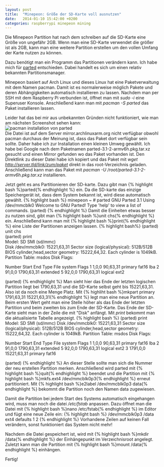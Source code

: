 ```yaml
---
layout: post
title:  "Minepeon: Größe der SD-Karte voll ausnutzen"
date:   2014-01-10 15:42:00 +0200
categories: raspberrypi minepeon mining
---
```

Die Minepeon Partition hat nach dem schreiben auf die SD-Karte eine Größe von ungefähr 2GB. Wenn man eine SD-Karte verwendet die größer ist als 2GB, kann man eine weitere Partition erstellen um den vollen Umfang der Karte nutzen zu können.

Dazu benötigt man ein Programm das Partitionen verändern kann. Ich habe mich für [parted](https://www.gnu.org/software/parted/) entschieden. Dabei handelt es sich um einen relativ bekannten Partitionsmanager.

Minepeon basiert auf Arch Linux und dieses Linux hat eine Paketverwaltung mit dem Namen pacman. Damit ist es normalerweise möglich Pakete und deren Abhängigkeiten automatisch installieren zu lassen. Nachdem man per SSH mit dem Raspberry Pi verbunden ist, öffnet man mit *sudo -i* eine Superuser Konsole. Anschließend kann man mit *pacman -S parted* das Paket installieren lassen.

Leider hat das bei mir aus unbekannten Gründen nicht funktioniert, wie man am nächsten Screenshot sehen kann:  
![pacman installation von parted](http://i44.tinypic.com/2r3jf2u.png)  
Die Datei ist auf dem Server mirror.archlinuxarm.org nicht verfügbar obwohl pacman durchaus der Meinung ist, dass das Paket dort verfügbar sein sollte.
Daher habe ich zur Installation einen kleinen Umweg gewählt. Ich habe bei Google nach dem Paketnamen parted-3.1-2-armv6h.pkg.tar.xz gesucht und einen Mirror gefunden wo das Paket vorhanden ist. Den Direktlink zu dieser Datei habe ich kopiert und das Paket mit *wget http://server.tld/link/zum/paket* direkt in das root-Verzeichnis geladen. Anschließend kann man das Paket mit *pacman -U /root/parted-3.1-2-armv6h.pkg.tar.xz* installieren.

Jetzt geht es ans Partitionieren der SD-karte. Dazu gibt man {% highlight bash %}parted{% endhighlight %} ein. Da die SD-karte das einzige Speichergerät ist, dass dem System bekannt ist, wird diese automatisch gewählt.
{% highlight bash %}
minepeon ~ # parted
GNU Parted 3.1
Using /dev/mmcblk0
Welcome to GNU Parted! Type 'help' to view a list of commands.
(parted)
{% endhighlight %}
Damit die Einheiten etwas besser zu nutzen sind, gibt man {% highlight bash %}unit chs{% endhighlight %} ein. Anschließend kann man mit {% highlight bash %}print{% endhighlight %} eine Liste der Partitionen anzeigen lassen.
{% highlight bash%}
(parted) unit chs                                                         
(parted) print                                                            
Model: SD SMI (sd/mmc)	
Disk /dev/mmcblk0: 15221,63,31
Sector size (logical/physical): 512B/512B
BIOS cylinder,head,sector geometry: 15222,64,32.  Each cylinder is 1049kB.
Partition Table: msdos
Disk Flags: 

Number  Start     End          Type      File system  Flags
 1      1,0,0     90,63,31     primary   fat16        lba
 2      91,0,0    1790,63,31   extended
 5      92,0,0    1790,63,31   logical   ext2	

(parted)
{% endhighlight %}
Man sieht hier das Ende der letzten logischen Partition liegt bei 1790,63,31 und die SD-Karte selbst geht bis 15221,63,31. Also ist da noch eine Menge Platz.
Mit {% highliht bash %}mkpart primary 1791,63,31 15221,63,31{% endhighlight %} legt man eine neue Partition an. Beim ersten Wert geht man eine Stelle höher als das Ende der letzten Partition und beim zweiten bis zum Ende der SD-Karte. Das Ende der SD-Karte sieht man in der Zeile die mit "Disk" anfängt. Mit *print* bekommt man die aktualisierte Tabelle angezeigt.
{% highlight bash %}
(parted) print                                                            
Model: SD SMI (sd/mmc)
Disk /dev/mmcblk0: 15221,63,31
Sector size (logical/physical): 512B/512B
BIOS cylinder,head,sector geometry: 15222,64,32.  Each cylinder is 1049kB.
Partition Table: msdos
Disk Flags:

Number  Start     End          Type      File system  Flags
 1      1,0,0     90,63,31     primary   fat16        lba
 2      91,0,0    1790,63,31   extended
 5      92,0,0    1790,63,31   logical   ext2
 3      1791,0,0  15221,63,31  primary   fat16

(parted)
{% endhighlight %}
An dieser Stelle sollte man sich die Nummer der neu erstellen Partition merken. Anschließend wird parted mit {% highlight bash %}quit{% endhighlight %} beendet und die Partition mit {% highlight bash %}mkfs.ext4 /dev/mmcblk0p3{% endhighlight %} erneut partitioniert. Mit {% highlight bash %}e2label /dev/mmcblk0p3 data{% endhighlight %} bekommt die Partition noch den Namen data zugewiesen.

Damit die Partition bei jedem Start des Systems automatisch eingehangen wird, muss man noch die datei */etc/fstab* anpassen. Dazu öffnet man die Datei mit {% highlight bash %}nano /etc/fstab{% endhighlight %} im Editor und fügt eine neue Zeile ein:
{% highlight bash %}
/dev/mmcblk0p3  /data           ext4    defaults        1       2
{% endhighlight %}
Vorhandene Zeilen auf keinen Fall verändern, sonst funktioniert das System nicht mehr!

Nachdem die Datei gespeichert ist, wird mit {% highlight bash %}mkdir /data{% endhighlight %} der Einhängepunkt im Verzeichnisroot angelegt. Zuletzt kann man die Partition mit {% highlight bash %}mount /data{% endhighlight %} einhängen.

Fertig!